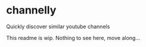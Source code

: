# channelly
Quickly discover similar youtube channels

This readme is wip. Nothing to see here, move along...
